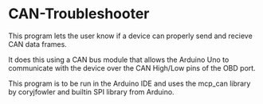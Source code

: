 # CAN-Troubleshooter
This program lets the user know if a device can properly send and recieve CAN data frames.

It does this using a CAN bus module that allows the Arduino Uno to communicate with the device over the CAN High/Low pins of the OBD port.

This program is to be run in the Arduino IDE and uses the mcp_can library by coryjfowler and builtin SPI library from Arduino.
